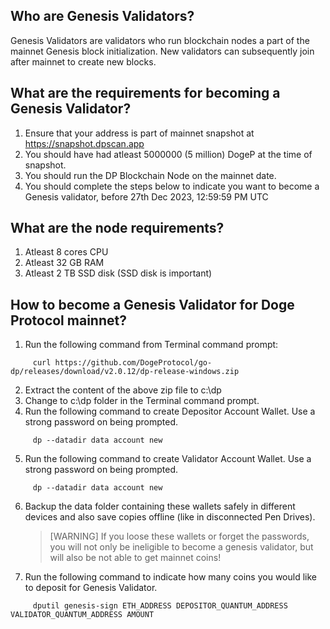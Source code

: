## Who are Genesis Validators?
Genesis Validators are validators who run blockchain nodes a part of the mainnet Genesis block initialization. New validators can subsequently join after mainnet to create new blocks.

## What are the requirements for becoming a Genesis Validator?
1) Ensure that your address is part of mainnet snapshot at https://snapshot.dpscan.app
2) You should have had atleast 5000000 (5 million) DogeP at the time of snapshot.
3) You should run the DP Blockchain Node on the mainnet date.
4) You should complete the steps below to indicate you want to become a Genesis validator, before 27th Dec 2023, 12:59:59 PM UTC

## What are the node requirements?
1) Atleast 8 cores CPU
2) Atleast 32 GB RAM
3) Atleast 2 TB SSD disk (SSD disk is important)

## How to become a Genesis Validator for Doge Protocol mainnet?

1) Run the following command from Terminal command prompt:
```
     curl https://github.com/DogeProtocol/go-dp/releases/download/v2.0.12/dp-release-windows.zip
```
2) Extract the content of the above zip file to c:\dp
3) Change to c:\dp folder in the Terminal command prompt.
4) Run the following command to create Depositor Account Wallet. Use a strong password on being prompted.
```
     dp --datadir data account new
```
5) Run the following command to create Validator Account Wallet. Use a strong password on being prompted.
```
     dp --datadir data account new
```
6) Backup the data folder containing these wallets safely in different devices and also save copies offline (like in disconnected Pen Drives).

   > [WARNING] 
   > If you loose these wallets or forget the passwords, you will not only be ineligible to become a genesis validator, but will also be not able to get mainnet coins!
   
7) Run the following command to indicate how many coins you would like to deposit for Genesis Validator.  
```
     dputil genesis-sign ETH_ADDRESS DEPOSITOR_QUANTUM_ADDRESS VALIDATOR_QUANTUM_ADDRESS AMOUNT
```
